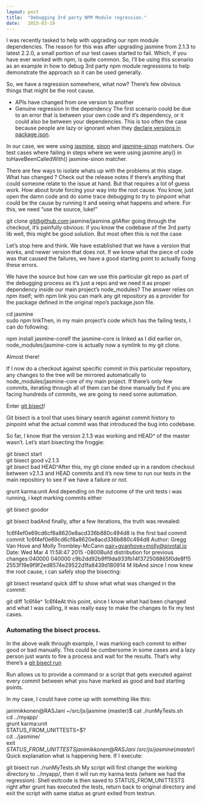 ```yaml
---
layout:	post
title:	"Debugging 3rd party NPM Module regression."
date:	2015-03-19
---
```


  I was recently tasked to help with upgrading our npm module dependencies. The reason for this was after upgrading jasmine from 2.1.3 to latest 2.2.0, a small portion of our test cases started to fail. Which, if you have ever worked with npm, is quite common. So, I’ll be using this scenario as an example in how to debug 3rd party npm module regressions to help demonstrate the approach so it can be used generally.

So, we have a regression somewhere, what now? There’s few obvious things that might be the root cause.

* APIs have changed from one version to another
* Genuine regression in the dependency
The first scenario could be due to an error that is between your own code and it’s dependency, or it could also be between your dependencies. This is too often the case because people are lazy or ignorant when they [declare versions in package.json](http://blog.nodejitsu.com/package-dependencies-done-right/).

In our case, we were using [jasmine](https://github.com/jasmine/jasmine/), [sinon](https://github.com/cjohansen/Sinon.JS/) and [jasmine-sinon](https://github.com/froots/jasmine-sinon) matchers. Our test cases where failing in steps where we were using jasmine.any() in toHaveBeenCalledWith() jasmine-sinon matcher.

There are few ways to isolate whats up with the problems at this stage. What has changed ? Check out the release notes if there’s anything that could someone relate to the issue at hand. But that requires a lot of guess work. How about brute forcing your way into the root cause. You know, just open the damn code and do some trace debugging to try to pinpoint what could be the cause by running it and seeing what happens and where. For this, we need “use the source, luke!”

git clone git@github.com:jasmine/jasmine.gitAfter going through the checkout, it’s painfully obvious: if you know the codebase of the 3rd party lib well, this might be good solution. But most often this is not the case

Let’s stop here and think. We have established that we have a version that works, and newer version that does not. If we know what the piece of code was that caused the failures, we have a good starting point to actually fixing these errors.

We have the source but how can we use this particular git repo as part of the debugging process as it’s just a repo and we need it as proper dependency inside our main project’s node\_modules? The answer relies on npm itself; with npm link you can mark any git repository as a provider for the package defined in the original repo’s package.json file.

cd jasmine  
sudo npm linkThen, in my main project’s code which has the failing tests, I can do following:

npm install jasmine-coreIf the jasmine-core is linked as I did earlier on, node\_modules/jasmine-core is actually now a symlink to my git clone.

Almost there!

If I now do a checkout against specific commit in this particular repository, any changes to the tree will be mirrored automatically to node\_modules/jasmine-core of my main project. If there’s only few commits, iterating through all of them can be done manually but if you are facing hundreds of commits, we are going to need some automation.

Enter [git bisect](http://git-scm.com/docs/git-bisect "Git Bisect")!

Git bisect is a tool that uses binary search against commit history to pinpoint what the actual commit was that introduced the bug into codebase.

So far, I know that the version 2.1.3 was working and HEAD^ of the master wasn’t. Let’s start bisecting the froggie:

git bisect start  
git bisect good v2.1.3  
git bisect bad HEAD^After this, my git clone ended up in a random checkout between v2.1.3 and HEAD commits and it’s now time to run our tests in the main repository to see if we have a failure or not.

grunt karma:unit And depending on the outcome of the unit tests i was running, i kept marking commits either

git bisect goodor

git bisect badAnd finally, after a few iterations, the truth was revealed:

1c6f4ef0e69cd6cf8a8620e8acd336b880c494d8 is the first bad commit commit 1c6f4ef0e69cd6cf8a8620e8acd336b880c494d8 Author: Gregg Van Hove and Molly Trombley-McCann <pair+gvanhove+molly@pivotal.io> Date: Wed Mar 4 11:58:47 2015 -0800Build distribution for previous changes:040000 040000 c9b2dd92b9ff9da933fb14f372508865f0de8f15 2553f19e9f9f2ed8574e29522d1fa8439d180914 M libAnd since I now knew the root cause, i can safely stop the bisecting:

git bisect resetand quick diff to show what what was changed in the commit:

git diff 1c6f4e^ 1c6f4eAt this point, since I know what had been changed and what I was calling, it was really easy to make the changes to fix my test cases.

### Automating the bisect process.

In the above walk through example, I was marking each commit to either good or bad manually. This could be cumbersome in some cases and a lazy person just wants to fire a process and wait for the results. That’s why there’s a [git bisect run](http://git-scm.com/docs/git-bisect#_bisect_run)

Run allows us to provide a command or a script that gets executed against every commit between what you have marked as good and bad starting points.

In my case, I could have come up with something like this:

janimikkonen@RASJani ~/src/js/jasmine (master)$ cat ./runMyTests.sh  
cd ../myapp/  
grunt karma:unit  
STATUS\_FROM\_UNITTESTS=$?  
cd ../jasmine/  
exit $STATUS\_FROM\_UNITTESTS  
janimikkonen@RASJani ~/src/js/jasmine (master)$Quick explanation what is happening here. If I execute:

git bisect run ./runMyTests.sh My script will first change the working directory to ../myapp/, then it will run my karma tests (where we had the regression). Shell exitcode is then saved to STATUS\_FROM\_UNITTESTS right after grunt has executed the tests, return back to original directory and exit the script with same status as grunt exited from testrun.

  